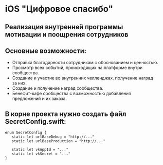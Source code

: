 # iOS "Цифровое спасибо"

## Реализация внутренней программы мотивации и поощрения сотрудников

## Основные возможности:

- Отправка благодарности сотрудникам с обоснованием и ценностью.
- Просмотр всех событий, происходящих на платформе внутри сообщества.
- Создание и участие во внутренних челленджах, получение наград за них.
- Создание и получение наград сообщества.
- Бенефит-кафе сообщества с возможностью добавления предложений и их заказа.

## В корне проекта нужно создать файл SecretConfig.swift:

```
enum SecretConfig {
   static let urlBaseDebug = "http://..."
   static let urlBaseProduction = "http://..."
   
   static let vkAppId = "..."
   static let vkSecret = "..."
}
```
